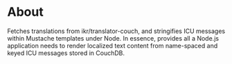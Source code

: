 # About

Fetches translations from ikr/translator-couch, and stringifies ICU messages within Mustache
templates under Node. In essence, provides all a Node.js application needs to render localized text
content from name-spaced and keyed ICU messages stored in CouchDB.
